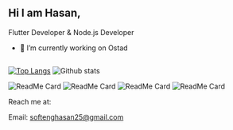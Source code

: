 ## Hi I am Hasan,
Flutter Developer & Node.js Developer

- 🔭 I’m currently working on Ostad


##
##

[![Top Langs](https://github-readme-stats.vercel.app/api/top-langs/?username=HasanJuned&layout=compact)](https://github.com/anuraghazra/github-readme-stats) ![Github stats](https://github-readme-stats.vercel.app/api?username=HasanJuned)

![ReadMe Card](https://github-readme-stats.vercel.app/api/pin/?username=HasanJuned&repo=E_Commerce_Backend) ![ReadMe Card](https://github-readme-stats.vercel.app/api/pin/?username=HasanJuned&repo=Task-Manager-Backend) ![ReadMe Card](https://github-readme-stats.vercel.app/api/pin/?username=HasanJuned&repo=My_Campus) ![ReadMe Card](https://github-readme-stats.vercel.app/api/pin/?username=HasanJuned&repo=MyCampus-Backend)


Reach me at:

Email: [softenghasan25@gmail.com](softenghasan25@gmail.com)
